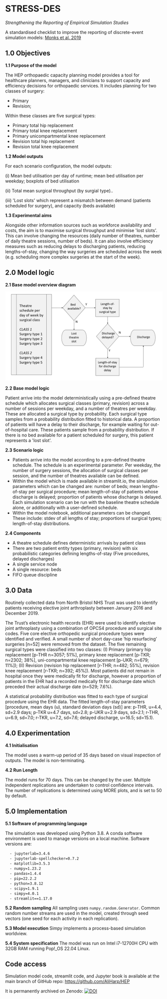 # STRESS-DES

*Strengthening the Reporting of Empirical Simulation Studies*

A standardised checklist to improve the reporting of discrete-event simulation models:
[Monks et al. 2019](https://doi.org/10.1080/17477778.2018.1442155)

## 1.0 Objectives
**1.1 Purpose of the model**

The HEP orthopaedic capacity planning model provides a tool for healthcare planners, managers, and clinicians to support capacity and efficiency decisions for orthopaedic services.  It includes planning for two classes of surgery:
* Primary
* Revision;

Within these classes are five surgical types:
* Primary total hip replacement
* Primary total knee replacement
* Primary unicompartmental knee replacement
* Revision total hip replacement
* Revision total knee replacement

**1.2 Model outputs**  

For each scenario configuration, the model outputs:
   
(i) Mean bed utilisation per day of runtime; mean bed utilisation per weekday; boxplots of bed utilisation  

(ii) Total mean surgical throughput (by surgial type)..

(iii) 'Lost slots' which represent a mismatch between demand (patients scheduled for surgery), and capacity (beds available)

**1.3 Experimental aims**  

Alongside other information sources such as workforce availability and costs, the aim is to maximise surgical throughput and minimise 'lost slots'. This can involve changing the resources (daily number of theatres, number of daily theatre sessions, number of beds). It can also involve efficiency measures such as reducing delays to discharging patients, reducing lengths-of-stay, changing the way surgeries are scheduled across the week (e.g. scheduling more complex surgeries at the start of the week).

## 2.0 Model logic
**2.1 Base model overview diagram**


![Process Flow Map](../../images/flowmap.jpg)

**2.2 Base model logic**

Patient arrive into the model deterministically using a pre-defined theatre schedule which allocates surgical classes (primary, revision) across a number of sessions per weekday, and a number of theatres per weekday. These are allocated a surgical type by probability. Each surgical type samples from a probability distribution fitted to historical data. A proportion of patients will have a delay to their discharge, for example waiting for out-of-hospital care. These patients sample from a probability distribution. If there is no bed available for a patient scheduled for surgery, this patient represents a 'lost slot'.

**2.3 Scenario logic**

* Patients arrive into the model according to a pre-defined theatre schedule. The schedule is an experimental parameter. Per weekday, the number of surgery sessions, the allocation of surgical classes per session, and the number of theatres available can be defined.
* Within the model which is made available in streamlit.io, the simulation parameters which can be changed are: number of beds; mean lengths-of-stay per surgical procedure; mean length-of-stay of patients whose discharge is delayed; proportion of patients whose discharge is delayed. Each simulation scenario can be run with the baseline theatre schedule alone, or additionally with a user-defined schedule.
* Within the model notebook, additional parameters can be changed. These include: stdev of all lengths of stay; proportions of surgical types; length-of-stay distributions.

**2.4 Components**

* A theatre schedule defines deterministic arrivals by patient class
* There are two patient entity types (primary, revision) with six probabilistic categories defining lengths-of-stay (Five procedures, delayed discharges)
* A single service node
* A single resource: beds
* FIFO queue discipline

## 3.0 Data

Routinely collected data from North Bristol NHS Trust was used to identify patients receiving elective joint arthroplasty between January 2016 and December 2019.  

The Trust’s electronic health records (EHR) were used to identify elective joint arthroplasty using a combination of OPCS4 procedure and surgical site codes. Five core elective orthopedic surgical procedure types were identified and verified. A small number of short day-case ‘hip resurfacing’ surgeries [n=52] were removed from the dataset. The five remaining surgical types were classified into two classes: (I) Primary (primary hip replacement [p-THR n=3057; 51%], primary knee replacement [p-TKR; n=2302; 38%], uni-compartmental knee replacement [p-UKR; n=679; 11%]); (II) Revision (revision hip replacement [r-THR; n=482; 55%], revision knee replacement [r-TKR; n=392; 45%]).  Most patients did not remain in hospital once they were medically fit for discharge, however a proportion of patients in the EHR had a recorded medically fit for discharge date which preceded their actual discharge date (n=529; 7.6%).          

A statistical probability distribution was fitted to each type of surgical procedure using the EHR data. The fitted length-of-stay parameters [procedure, mean days (u), standard deviation days (sd)] are: p-THR, u=4.4, sd=2.9 days; p-TKR u=4.7 days, sd=2.8; p-UKR u=2.9 days, sd=2.1; r-THR, u=6.9, sd=7.0; r-TKR, u=7.2, sd=7.6; delayed discharge, u=16.5; sd=15.1).

## 4.0 Experimentation
**4.1 Initialisation**

The model uses a warm-up period of 35 days based on visual inspection of outputs. The model is non-terminating. 

**4.2 Run Length**  

The model runs for 70 days. This can be changed by the user. Multiple independent replications are undertaken to control confidence intervals. The number of replications is determined using MORE plots, and is set to 50 by default.

## 5.0 Implementation

**5.1 Software of programming language**

The simulation was developed using Python 3.8. A conda software environment is used to manage versions on a local machine. Software versions are:

```
  - jupyterlab=3.4.6
  - jupyterlab-spellchecker=0.7.2
  - matplotlib=3.5.3
  - numpy=1.23.2
  - pandas=1.4.4
  - pip=22.2.2
  - python=3.8.12
  - scipy=1.9.1
  - simpy=4.0.1
  - streamlit==1.17.0
```  
**5.2 Random sampling**
All sampling uses `numpy.random.Generator`. Common random number streams are used in the model, created through seed vectors (one seed for each activity in each replication).

**5.3 Model execution**
Simpy implements a process-based simulation worldview.

**5.4 System specification**
The model was run on Intel i7-12700H CPU with 32GB RAM running Pop!_OS 22.04 Linux.

## Code access

Simulation model code, streamlit code, and Jupyter book is available at the main branch of GitHub repo: https://github.com/AliHarp/HEP

It is permanently archived on Zenodo: [![DOI](https://zenodo.org/badge/DOI/10.5281/zenodo.7951080.svg)](https://doi.org/10.5281/zenodo.7951080)




